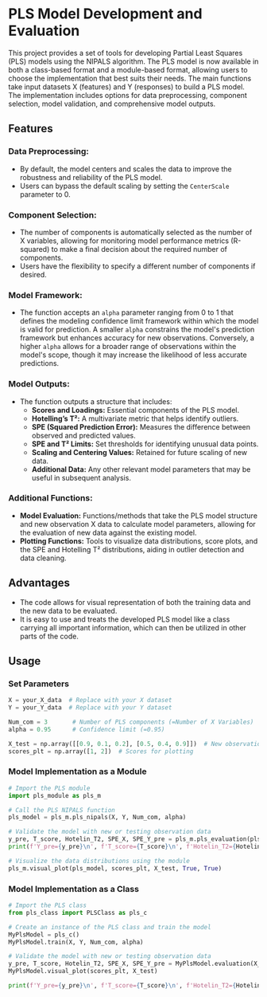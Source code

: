 # PLS Model Development and Evaluation

This project provides a set of tools for developing Partial Least Squares (PLS) models using the NIPALS algorithm. The PLS model is now available in both a class-based format and a module-based format, allowing users to choose the implementation that best suits their needs. The main functions take input datasets X (features) and Y (responses) to build a PLS model. The implementation includes options for data preprocessing, component selection, model validation, and comprehensive model outputs.

## Features

### Data Preprocessing:
- By default, the model centers and scales the data to improve the robustness and reliability of the PLS model.
- Users can bypass the default scaling by setting the `CenterScale` parameter to 0.

### Component Selection:
- The number of components is automatically selected as the number of X variables, allowing for monitoring model performance metrics (R-squared) to make a final decision about the required number of components.
- Users have the flexibility to specify a different number of components if desired.

### Model Framework:
- The function accepts an `alpha` parameter ranging from 0 to 1 that defines the modeling confidence limit framework within which the model is valid for prediction. A smaller `alpha` constrains the model's prediction framework but enhances accuracy for new observations. Conversely, a higher `alpha` allows for a broader range of observations within the model's scope, though it may increase the likelihood of less accurate predictions.

### Model Outputs:
- The function outputs a structure that includes:
  - **Scores and Loadings:** Essential components of the PLS model.
  - **Hotelling’s T²:** A multivariate metric that helps identify outliers.
  - **SPE (Squared Prediction Error):** Measures the difference between observed and predicted values.
  - **SPE and T² Limits:** Set thresholds for identifying unusual data points.
  - **Scaling and Centering Values:** Retained for future scaling of new data.
  - **Additional Data:** Any other relevant model parameters that may be useful in subsequent analysis.

### Additional Functions:
- **Model Evaluation:** Functions/methods that take the PLS model structure and new observation X data to calculate model parameters, allowing for the evaluation of new data against the existing model.
- **Plotting Functions:** Tools to visualize data distributions, score plots, and the SPE and Hotelling T² distributions, aiding in outlier detection and data cleaning.

## Advantages
- The code allows for visual representation of both the training data and the new data to be evaluated.
- It is easy to use and treats the developed PLS model like a class carrying all important information, which can then be utilized in other parts of the code.

## Usage

### Set Parameters
```python
X = your_X_data  # Replace with your X dataset
Y = your_Y_data  # Replace with your Y dataset

Num_com = 3       # Number of PLS components (=Number of X Variables)
alpha = 0.95      # Confidence limit (=0.95)

X_test = np.array([[0.9, 0.1, 0.2], [0.5, 0.4, 0.9]])  # New observation data
scores_plt = np.array([1, 2])  # Scores for plotting
```

### Model Implementation as a Module
```python
# Import the PLS module
import pls_module as pls_m

# Call the PLS NIPALS function
pls_model = pls_m.pls_nipals(X, Y, Num_com, alpha)

# Validate the model with new or testing observation data
y_pre, T_score, Hotelin_T2, SPE_X, SPE_Y_pre = pls_m.pls_evaluation(pls_model, X_test)
print(f'Y_pre={y_pre}\n', f'T_score={T_score}\n', f'Hotelin_T2={Hotelin_T2}\n', f'SPE_X={SPE_X}\n', f'SPE_Y_pre={SPE_Y_pre}\n')

# Visualize the data distributions using the module
pls_m.visual_plot(pls_model, scores_plt, X_test, True, True)
```

### Model Implementation as a Class
```python
# Import the PLS class
from pls_class import PLSClass as pls_c

# Create an instance of the PLS class and train the model
MyPlsModel = pls_c()
MyPlsModel.train(X, Y, Num_com, alpha)

# Validate the model with new or testing observation data
y_pre, T_score, Hotelin_T2, SPE_X, SPE_Y_pre = MyPlsModel.evaluation(X_test)
MyPlsModel.visual_plot(scores_plt, X_test)

print(f'Y_pre={y_pre}\n', f'T_score={T_score}\n', f'Hotelin_T2={Hotelin_T2}\n', f'SPE_X={SPE_X}\n', f'SPE_Y_pre={SPE_Y_pre}\n')
```
